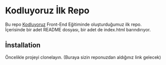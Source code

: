 # Kodluyoruz İlk Repo
Bu repo [Kodluyoruz](https://kodluyoruz.org/tr/kodluyoruz/) Front-End Eğitiminde oluşturduğumuz ilk repo. İçerisinde bir adet README dosyası, bir adet de index.html barındırıyor.
## İnstallation
Öncelikle projeyi clonelayın. (Buraya sizin reponuzdan aldığınız link gelecek)
```

